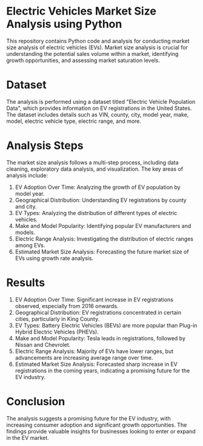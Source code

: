 
# Electric Vehicles Market Size Analysis using Python
This repository contains Python code and analysis for conducting market size analysis of electric vehicles (EVs). Market size analysis is crucial for understanding the potential sales volume within a market, identifying growth opportunities, and assessing market saturation levels.

# Dataset
The analysis is performed using a dataset titled "Electric Vehicle Population Data", which provides information on EV registrations in the United States. The dataset includes details such as VIN, county, city, model year, make, model, electric vehicle type, electric range, and more.

# Analysis Steps
The market size analysis follows a multi-step process, including data cleaning, exploratory data analysis, and visualization. The key areas of analysis include:

1. EV Adoption Over Time: Analyzing the growth of EV population by model year.
2. Geographical Distribution: Understanding EV registrations by county and city.
3. EV Types: Analyzing the distribution of different types of electric vehicles.
4. Make and Model Popularity: Identifying popular EV manufacturers and models.
5. Electric Range Analysis: Investigating the distribution of electric ranges among EVs.
6. Estimated Market Size Analysis: Forecasting the future market size of EVs using growth rate analysis.

# Results
1. EV Adoption Over Time: Significant increase in EV registrations observed, especially from 2016 onwards.
2. Geographical Distribution: EV registrations concentrated in certain cities, particularly in King County.
3. EV Types: Battery Electric Vehicles (BEVs) are more popular than Plug-in Hybrid Electric Vehicles (PHEVs).
4. Make and Model Popularity: Tesla leads in registrations, followed by Nissan and Chevrolet.
5. Electric Range Analysis: Majority of EVs have lower ranges, but advancements are increasing average range over time.
6. Estimated Market Size Analysis: Forecasted sharp increase in EV registrations in the coming years, indicating a promising future for the EV industry.

# Conclusion
The analysis suggests a promising future for the EV industry, with increasing consumer adoption and significant growth opportunities. The findings provide valuable insights for businesses looking to enter or expand in the EV market.
